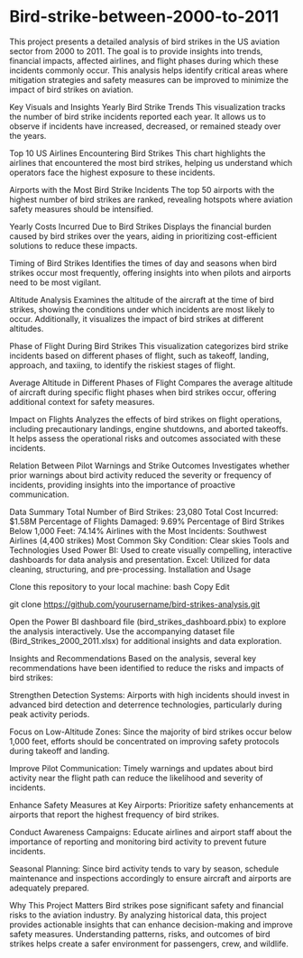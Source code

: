# Bird-strike-between-2000-to-2011
This project presents a detailed analysis of bird strikes in the US aviation sector from 2000 to 2011. The goal is to provide insights into trends, financial impacts, affected airlines, and flight phases during which these incidents commonly occur. This analysis helps identify critical areas where mitigation strategies and safety measures can be improved to minimize the impact of bird strikes on aviation.

Key Visuals and Insights
Yearly Bird Strike Trends
This visualization tracks the number of bird strike incidents reported each year. It allows us to observe if incidents have increased, decreased, or remained steady over the years.

Top 10 US Airlines Encountering Bird Strikes
This chart highlights the airlines that encountered the most bird strikes, helping us understand which operators face the highest exposure to these incidents.

Airports with the Most Bird Strike Incidents
The top 50 airports with the highest number of bird strikes are ranked, revealing hotspots where aviation safety measures should be intensified.

Yearly Costs Incurred Due to Bird Strikes
Displays the financial burden caused by bird strikes over the years, aiding in prioritizing cost-efficient solutions to reduce these impacts.

Timing of Bird Strikes
Identifies the times of day and seasons when bird strikes occur most frequently, offering insights into when pilots and airports need to be most vigilant.

Altitude Analysis
Examines the altitude of the aircraft at the time of bird strikes, showing the conditions under which incidents are most likely to occur. Additionally, it visualizes the impact of bird strikes at different altitudes.

Phase of Flight During Bird Strikes
This visualization categorizes bird strike incidents based on different phases of flight, such as takeoff, landing, approach, and taxiing, to identify the riskiest stages of flight.

Average Altitude in Different Phases of Flight
Compares the average altitude of aircraft during specific flight phases when bird strikes occur, offering additional context for safety measures.

Impact on Flights
Analyzes the effects of bird strikes on flight operations, including precautionary landings, engine shutdowns, and aborted takeoffs. It helps assess the operational risks and outcomes associated with these incidents.

Relation Between Pilot Warnings and Strike Outcomes
Investigates whether prior warnings about bird activity reduced the severity or frequency of incidents, providing insights into the importance of proactive communication.



Data Summary
Total Number of Bird Strikes: 23,080
Total Cost Incurred: $1.58M
Percentage of Flights Damaged: 9.69%
Percentage of Bird Strikes Below 1,000 Feet: 74.14%
Airlines with the Most Incidents: Southwest Airlines (4,400 strikes)
Most Common Sky Condition: Clear skies
Tools and Technologies Used
Power BI: Used to create visually compelling, interactive dashboards for data analysis and presentation.
Excel: Utilized for data cleaning, structuring, and pre-processing.
Installation and Usage


Clone this repository to your local machine:
bash
Copy
Edit

git clone https://github.com/yourusername/bird-strikes-analysis.git


Open the Power BI dashboard file (bird_strikes_dashboard.pbix) to explore the analysis interactively.
Use the accompanying dataset file (Bird_Strikes_2000_2011.xlsx) for additional insights and data exploration.


Insights and Recommendations
Based on the analysis, several key recommendations have been identified to reduce the risks and impacts of bird strikes:

Strengthen Detection Systems:
Airports with high incidents should invest in advanced bird detection and deterrence technologies, particularly during peak activity periods.

Focus on Low-Altitude Zones:
Since the majority of bird strikes occur below 1,000 feet, efforts should be concentrated on improving safety protocols during takeoff and landing.

Improve Pilot Communication:
Timely warnings and updates about bird activity near the flight path can reduce the likelihood and severity of incidents.

Enhance Safety Measures at Key Airports:
Prioritize safety enhancements at airports that report the highest frequency of bird strikes.

Conduct Awareness Campaigns:
Educate airlines and airport staff about the importance of reporting and monitoring bird activity to prevent future incidents.

Seasonal Planning:
Since bird activity tends to vary by season, schedule maintenance and inspections accordingly to ensure aircraft and airports are adequately prepared.

Why This Project Matters
Bird strikes pose significant safety and financial risks to the aviation industry. By analyzing historical data, this project provides actionable insights that can enhance decision-making and improve safety measures. Understanding patterns, risks, and outcomes of bird strikes helps create a safer environment for passengers, crew, and wildlife.
